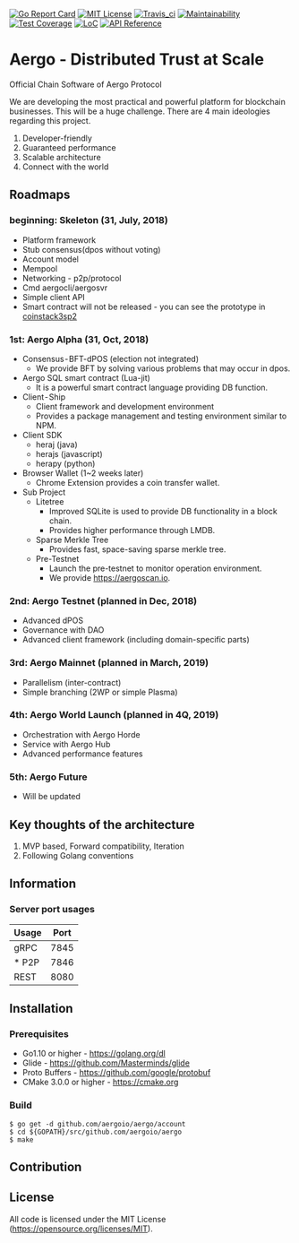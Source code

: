 [![Go Report Card](https://goreportcard.com/badge/github.com/aergoio/aergo)](https://goreportcard.com/report/github.com/aergoio/aergo)
[![MIT License](https://img.shields.io/badge/license-MIT-blue.svg)](https://opensource.org/licenses/MIT)
[![Travis_ci](https://travis-ci.org/aergoio/aergo.svg?branch=master)](https://travis-ci.org/aergoio/aergo)
[![Maintainability](https://api.codeclimate.com/v1/badges/8ae0a363155bd9e8bccb/maintainability)](https://codeclimate.com/github/aergoio/aergo/maintainability)
[![Test Coverage](https://api.codeclimate.com/v1/badges/8ae0a363155bd9e8bccb/test_coverage)](https://codeclimate.com/github/aergoio/aergo/test_coverage)
[![LoC](https://tokei.rs/b1/github/aergoio/aergo)](https://github.com/aergoio/aergo)
[![API Reference](https://godoc.org/github.com/aergoio/aergo?status.svg)](https://godoc.org/github.com/aergoio/aergo)

# Aergo - Distributed Trust at Scale

Official Chain Software of Aergo Protocol

We are developing the most practical and powerful platform for blockchain businesses. This will be a huge challenge. There are 4 main ideologies regarding this project.

1. Developer-friendly
2. Guaranteed performance
3. Scalable architecture
4. Connect with the world

## Roadmaps

### beginning: Skeleton (31, July, 2018)
* Platform framework
* Stub consensus(dpos without voting)
* Account model
* Mempool
* Networking - p2p/protocol
* Cmd aergocli/aergosvr
* Simple client API
* Smart contract will not be released - you can see the prototype in [coinstack3sp2](https://github.com/coinstack/coinstackd)

### 1st: Aergo Alpha (31, Oct, 2018)
* Consensus - BFT-dPOS (election not integrated)
  * We provide BFT by solving various problems that may occur in dpos.
* Aergo SQL smart contract (Lua-jit)
  * It is a powerful smart contract language providing DB function.
* Client - Ship
  * Client framework and development environment
  * Provides a package management and testing environment similar to NPM.
* Client SDK
  * heraj (java)
  * herajs (javascript)
  * herapy (python)
* Browser Wallet (1~2 weeks later)
  * Chrome Extension provides a coin transfer wallet.
* Sub Project
  * Litetree
    * Improved SQLite is used to provide DB functionality in a block chain.
    * Provides higher performance through LMDB.
  * Sparse Merkle Tree
    * Provides fast, space-saving sparse merkle tree.
  * Pre-Testnet
    * Launch the pre-testnet to monitor operation environment.
    * We provide https://aergoscan.io.

### 2nd: Aergo Testnet (planned in Dec, 2018)
* Advanced dPOS
* Governance with DAO
* Advanced client framework (including domain-specific parts)

### 3rd: Aergo Mainnet (planned in March, 2019)
* Parallelism (inter-contract)
* Simple branching (2WP or simple Plasma)

### 4th: Aergo World Launch (planned in 4Q, 2019)
* Orchestration with Aergo Horde
* Service with Aergo Hub
* Advanced performance features

### 5th: Aergo Future
* Will be updated

## Key thoughts of the architecture

1. MVP based, Forward compatibility, Iteration
2. Following Golang conventions

## Information

### Server port usages

| Usage | Port |
|-------|------|
|  gRPC | 7845 |
|*  P2P | 7846 |
|  REST | 8080 |

## Installation

### Prerequisites

* Go1.10 or higher - https://golang.org/dl
* Glide - https://github.com/Masterminds/glide
* Proto Buffers - https://github.com/google/protobuf
* CMake 3.0.0 or higher - https://cmake.org

### Build

```
$ go get -d github.com/aergoio/aergo/account
$ cd ${GOPATH}/src/github.com/aergoio/aergo
$ make
```

## Contribution

## License

All code is licensed under the MIT License (https://opensource.org/licenses/MIT).

